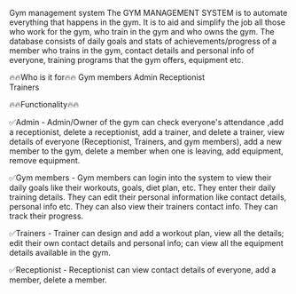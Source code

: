 Gym management system
The GYM MANAGEMENT SYSTEM is to automate everything that happens in the gym. It is to aid and simplify the job all those who work for the gym, who train in the gym and who owns the gym. The database consists of daily goals and stats of achievements/progress of a member who trains in the gym, contact details and personal info of everyone, training programs that the gym offers, equipment etc.

🔥🔥Who is it for🔥🔥
Gym members
Admin
Receptionist  
Trainers

🔥🔥Functionality🔥🔥

✅Admin - Admin/Owner of the gym can check everyone's attendance ,add a receptionist, delete a receptionist, add a trainer, and delete a trainer, view details of everyone (Receptionist, Trainers, and gym members), add a new member to the gym, delete a member when one is leaving, add equipment, remove equipment.

✅Gym members - Gym members can login into the system to view their daily goals like their workouts, goals, diet plan, etc. They enter their daily training details. They can edit their personal information like contact details, personal info etc. They can also view their trainers contact info. They can track their progress.

✅Trainers - Trainer can design and add a workout plan, view all the details; edit their own contact details and personal info; can view all the equipment details available in the gym.

✅Receptionist - Receptionist can view contact details of everyone, add a member, delete a member.
